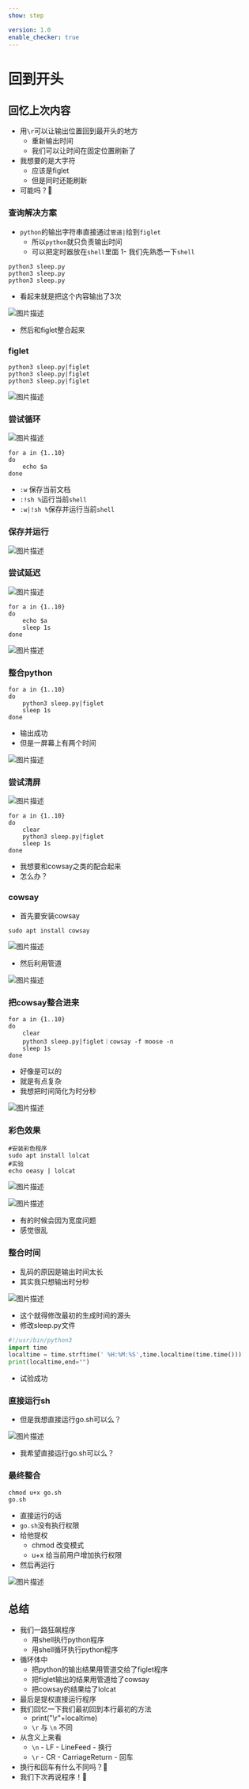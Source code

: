 ```yaml
---
show: step

version: 1.0
enable_checker: true
---
```


# 回到开头

## 回忆上次内容

- 用`\r`可以让输出位置回到最开头的地方
	- 重新输出时间
	- 我们可以让时间在固定位置刷新了
- 我想要的是大字符
	- 应该是figlet
	- 但是同时还能刷新
- 可能吗？🤔

### 查询解决方案

- `python`的输出字符串直接通过`管道|`给到`figlet`
	- 所以`python`就只负责输出时间
	- 可以把定时器放在`shell`里面
1- 我们先熟悉一下`shell`


```shell
python3 sleep.py
python3 sleep.py
python3 sleep.py
```

- 看起来就是把这个内容输出了3次

![图片描述](https://doc.shiyanlou.com/courses/uid1190679-20210306-1614991827796)

- 然后和figlet整合起来

### figlet

```shell
python3 sleep.py|figlet
python3 sleep.py|figlet
python3 sleep.py|figlet
```
![图片描述](https://doc.shiyanlou.com/courses/uid1190679-20210306-1614992254420)

### 尝试循环 

![图片描述](https://doc.shiyanlou.com/courses/uid1190679-20210306-1614993080980)

```
for a in {1..10}
do
	echo $a
done
```
- `:w` 保存当前文档
- `:!sh %`运行当前`shell`
- `:w|!sh %`保存并运行当前`shell`

### 保存并运行

![图片描述](https://doc.shiyanlou.com/courses/uid1190679-20210306-1614993041918)

### 尝试延迟

![图片描述](https://doc.shiyanlou.com/courses/uid1190679-20210306-1614993141917)

```
for a in {1..10}
do
	echo $a
	sleep 1s
done
```

![图片描述](https://doc.shiyanlou.com/courses/uid1190679-20210306-1614993196629)

### 整合python


```
for a in {1..10}
do
	python3 sleep.py|figlet
	sleep 1s
done
```

- 输出成功
- 但是一屏幕上有两个时间

![图片描述](https://doc.shiyanlou.com/courses/uid1190679-20210306-1614993460194)

### 尝试清屏

![图片描述](https://doc.shiyanlou.com/courses/uid1190679-20210306-1614993562436)


```
for a in {1..10}
do
	clear
	python3 sleep.py|figlet
	sleep 1s
done
```

- 我想要和cowsay之类的配合起来
- 怎么办？

### cowsay

- 首先要安装cowsay

```
sudo apt install cowsay
```

![图片描述](https://doc.shiyanlou.com/courses/uid1190679-20210306-1614993917284)

- 然后利用管道

![图片描述](https://doc.shiyanlou.com/courses/uid1190679-20210306-1614993957714)

### 把cowsay整合进来
```
for a in {1..10}
do
	clear
	python3 sleep.py|figlet｜cowsay -f moose -n
	sleep 1s
done
```

- 好像是可以的 
- 就是有点复杂
- 我想把时间简化为时分秒

![图片描述](https://doc.shiyanlou.com/courses/uid1190679-20210306-1614994076733)

### 彩色效果

```
#安装彩色程序
sudo apt install lolcat
#实验
echo oeasy | lolcat
```

![图片描述](https://doc.shiyanlou.com/courses/uid1190679-20210812-1628752380278)

![图片描述](https://doc.shiyanlou.com/courses/uid1190679-20210812-1628752388506)

- 有的时候会因为宽度问题
- 感觉很乱

### 整合时间
- 乱码的原因是输出时间太长
- 其实我只想输出时分秒

![图片描述](https://doc.shiyanlou.com/courses/uid1190679-20210306-1614994224934)

- 这个就得修改最初的生成时间的源头
- 修改sleep.py文件

```python
#!/usr/bin/python3
import time
localtime = time.strftime(' %H:%M:%S',time.localtime(time.time()))
print(localtime,end="")
```

- 试验成功

### 直接运行sh
- 但是我想直接运行go.sh可以么？

![图片描述](https://doc.shiyanlou.com/courses/uid1190679-20210812-1628752817259)

- 我希望直接运行go.sh可以么？

### 最终整合

```shell
chmod u+x go.sh
go.sh
```

- 直接运行的话
- `go.sh`没有执行权限
- 给他提权
	- chmod 改变模式
	- u+x 给当前用户增加执行权限
- 然后再运行

![图片描述](https://doc.shiyanlou.com/courses/uid1190679-20210306-1614995698937)

## 总结

- 我们一路狂飙程序
	- 用shell执行python程序
	- 用shell循环执行python程序
- 循环体中
	- 把python的输出结果用管道交给了figlet程序
	- 把figlet输出的结果用管道给了cowsay
	- 把cowsay的结果给了lolcat
- 最后是提权直接运行程序
- 我们回忆一下我们最初回到本行最初的方法
	- print("\r"+localtime)
	- `\r` 与 `\n` 不同
- 从含义上来看
	- `\n` - LF - LineFeed - 换行
	- `\r` - CR - CarriageReturn - 回车
- 换行和回车有什么不同吗？🤔
- 我们下次再说程序！👋